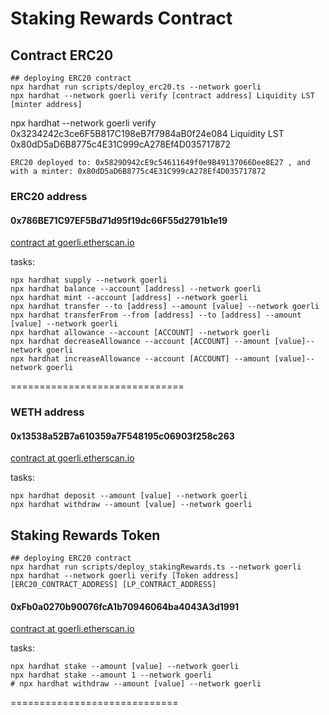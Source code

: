 # Staking Rewards Contract

## Contract ERC20

```shell
## deploying ERC20 contract
npx hardhat run scripts/deploy_erc20.ts --network goerli
npx hardhat --network goerli verify [contract address] Liquidity LST [minter address]
```
npx hardhat --network goerli verify 0x3234242c3ce6F5B817C198eB7f7984aB0f24e084 Liquidity LST 0x80dD5aD6B8775c4E31C999cA278Ef4D035717872
```shell
ERC20 deployed to: 0x5829D942cE9c54611649f0e9B49137066Dee8E27 , and with a minter: 0x80dD5aD6B8775c4E31C999cA278Ef4D035717872
```

### ERC20 address

#### 0x786BE71C97EF5Bd71d95f19dc66F55d2791b1e19

[contract at goerli.etherscan.io](https://goerli.etherscan.io/address/0x5829D942cE9c54611649f0e9B49137066Dee8E27)

tasks:

```shell
npx hardhat supply --network goerli
npx hardhat balance --account [address] --network goerli
npx hardhat mint --account [address] --network goerli
npx hardhat transfer --to [address] --amount [value] --network goerli
npx hardhat transferFrom --from [address] --to [address] --amount [value] --network goerli
npx hardhat allowance --account [ACCOUNT] --network goerli
npx hardhat decreaseAllowance --account [ACCOUNT] --amount [value]--network goerli
npx hardhat increaseAllowance --account [ACCOUNT] --amount [value]--network goerli

```
<!-- 
==============================

## Liquidity contract

### Liquidity contract address

0xCd9E33b6681Ba4b6475396240a5029Fa03e39C89

[contract at goerli.etherscan.io](https://goerli.etherscan.io/address/0xCd9E33b6681Ba4b6475396240a5029Fa03e39C89) -->

==============================

### WETH address

#### 0x13538a52B7a610359a7F548195c06903f258c263

[contract at goerli.etherscan.io](https://goerli.etherscan.io/address/0x13538a52B7a610359a7F548195c06903f258c263#code)

tasks:

```shell
npx hardhat deposit --amount [value] --network goerli
npx hardhat withdraw --amount [value] --network goerli
```

## Staking Rewards Token

```shell
## deploying ERC20 contract
npx hardhat run scripts/deploy_stakingRewards.ts --network goerli
npx hardhat --network goerli verify [Token address] [ERC20_CONTRACT_ADDRESS] [LP_CONTRACT_ADDRESS]
```
#### 0xFb0a0270b90076fcA1b70946064ba4043A3d1991

[contract at goerli.etherscan.io](https://goerli.etherscan.io/address/0xFb0a0270b90076fcA1b70946064ba4043A3d1991#code)

tasks:

```shell
npx hardhat stake --amount [value] --network goerli
npx hardhat stake --amount 1 --network goerli
# npx hardhat withdraw --amount [value] --network goerli
```
=============================